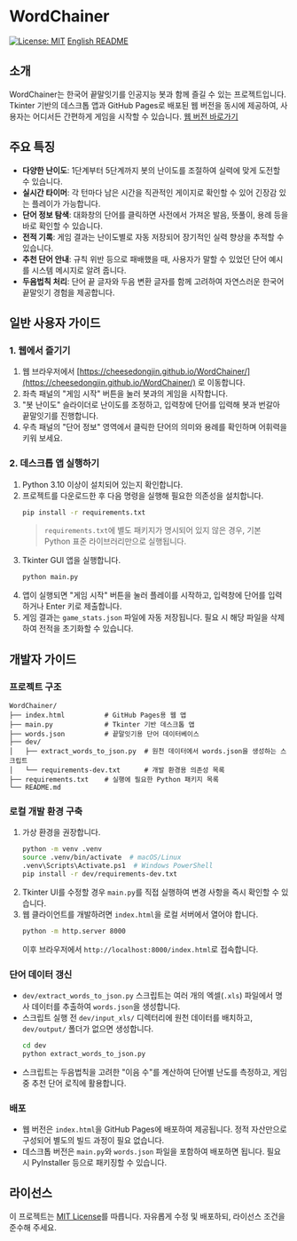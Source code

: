 # WordChainer

[![License: MIT](https://img.shields.io/badge/License-MIT-yellow.svg)](LICENSE)
[English README](README.en.md)

## 소개
WordChainer는 한국어 끝말잇기를 인공지능 봇과 함께 즐길 수 있는 프로젝트입니다. Tkinter 기반의 데스크톱 앱과 GitHub Pages로 배포된 웹 버전을 동시에 제공하여, 사용자는 어디서든 간편하게 게임을 시작할 수 있습니다. [웹 버전 바로가기](https://cheesedongjin.github.io/WordChainer/)

## 주요 특징
- **다양한 난이도**: 1단계부터 5단계까지 봇의 난이도를 조절하여 실력에 맞게 도전할 수 있습니다.
- **실시간 타이머**: 각 턴마다 남은 시간을 직관적인 게이지로 확인할 수 있어 긴장감 있는 플레이가 가능합니다.
- **단어 정보 탐색**: 대화창의 단어를 클릭하면 사전에서 가져온 발음, 뜻풀이, 용례 등을 바로 확인할 수 있습니다.
- **전적 기록**: 게임 결과는 난이도별로 자동 저장되어 장기적인 실력 향상을 추적할 수 있습니다.
- **추천 단어 안내**: 규칙 위반 등으로 패배했을 때, 사용자가 말할 수 있었던 단어 예시를 시스템 메시지로 알려 줍니다.
- **두음법칙 처리**: 단어 끝 글자와 두음 변환 글자를 함께 고려하여 자연스러운 한국어 끝말잇기 경험을 제공합니다.

## 일반 사용자 가이드

### 1. 웹에서 즐기기
1. 웹 브라우저에서 [https://cheesedongjin.github.io/WordChainer/](https://cheesedongjin.github.io/WordChainer/) 로 이동합니다.
2. 좌측 패널의 "게임 시작" 버튼을 눌러 봇과의 게임을 시작합니다.
3. "봇 난이도" 슬라이더로 난이도를 조정하고, 입력창에 단어를 입력해 봇과 번갈아 끝말잇기를 진행합니다.
4. 우측 패널의 "단어 정보" 영역에서 클릭한 단어의 의미와 용례를 확인하며 어휘력을 키워 보세요.

### 2. 데스크톱 앱 실행하기
1. Python 3.10 이상이 설치되어 있는지 확인합니다.
2. 프로젝트를 다운로드한 후 다음 명령을 실행해 필요한 의존성을 설치합니다.
   ```bash
   pip install -r requirements.txt
   ```
   > `requirements.txt`에 별도 패키지가 명시되어 있지 않은 경우, 기본 Python 표준 라이브러리만으로 실행됩니다.
3. Tkinter GUI 앱을 실행합니다.
   ```bash
   python main.py
   ```
4. 앱이 실행되면 "게임 시작" 버튼을 눌러 플레이를 시작하고, 입력창에 단어를 입력하거나 Enter 키로 제출합니다.
5. 게임 결과는 `game_stats.json` 파일에 자동 저장됩니다. 필요 시 해당 파일을 삭제하여 전적을 초기화할 수 있습니다.

## 개발자 가이드

### 프로젝트 구조
```
WordChainer/
├── index.html          # GitHub Pages용 웹 앱
├── main.py             # Tkinter 기반 데스크톱 앱
├── words.json          # 끝말잇기용 단어 데이터베이스
├── dev/
│   ├── extract_words_to_json.py  # 원천 데이터에서 words.json을 생성하는 스크립트
│   └── requirements-dev.txt      # 개발 환경용 의존성 목록
├── requirements.txt    # 실행에 필요한 Python 패키지 목록
└── README.md
```

### 로컬 개발 환경 구축
1. 가상 환경을 권장합니다.
   ```bash
   python -m venv .venv
   source .venv/bin/activate  # macOS/Linux
   .venv\Scripts\Activate.ps1  # Windows PowerShell
   pip install -r dev/requirements-dev.txt
   ```
2. Tkinter UI를 수정할 경우 `main.py`를 직접 실행하여 변경 사항을 즉시 확인할 수 있습니다.
3. 웹 클라이언트를 개발하려면 `index.html`을 로컬 서버에서 열어야 합니다.
   ```bash
   python -m http.server 8000
   ```
   이후 브라우저에서 `http://localhost:8000/index.html`로 접속합니다.

### 단어 데이터 갱신
- `dev/extract_words_to_json.py` 스크립트는 여러 개의 엑셀(`.xls`) 파일에서 명사 데이터를 추출하여 `words.json`을 생성합니다.
- 스크립트 실행 전 `dev/input_xls/` 디렉터리에 원천 데이터를 배치하고, `dev/output/` 폴더가 없으면 생성합니다.
  ```bash
  cd dev
  python extract_words_to_json.py
  ```
- 스크립트는 두음법칙을 고려한 "이음 수"를 계산하여 단어별 난도를 측정하고, 게임 중 추천 단어 로직에 활용합니다.

### 배포
- 웹 버전은 `index.html`을 GitHub Pages에 배포하여 제공됩니다. 정적 자산만으로 구성되어 별도의 빌드 과정이 필요 없습니다.
- 데스크톱 버전은 `main.py`와 `words.json` 파일을 포함하여 배포하면 됩니다. 필요 시 PyInstaller 등으로 패키징할 수 있습니다.

## 라이선스
이 프로젝트는 [MIT License](LICENSE)를 따릅니다. 자유롭게 수정 및 배포하되, 라이선스 조건을 준수해 주세요.
